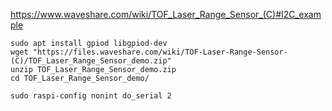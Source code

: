 https://www.waveshare.com/wiki/TOF_Laser_Range_Sensor_(C)#I2C_example


```
sudo apt install gpiod libgpiod-dev
wget "https://files.waveshare.com/wiki/TOF-Laser-Range-Sensor-(C)/TOF_Laser_Range_Sensor_demo.zip"
unzip TOF_Laser_Range_Sensor_demo.zip
cd TOF_Laser_Range_Sensor_demo/

sudo raspi-config nonint do_serial 2
```